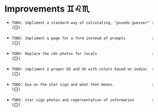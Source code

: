 # Improvements ♊♌♏

-     TODO: Impliment a standard way of calculating, "psuedo guesser" : [⭕]
-     TODO: Impliment a page for a form instead of prompts            : [⭕]
-     TODO: Replace the cdn photos for locals                         : [⭕]
-     TODO: impliment a proper UI and UX with colors based on zodiac  : [⭕]
-     TODO: bio on the star sign and what that means.                 : [⭕]
-     TODO: star sign photos and repersentation of information        : [⭕]
